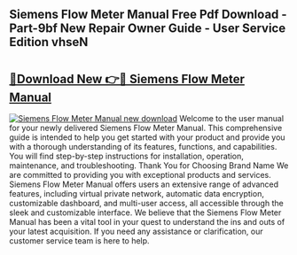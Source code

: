 ## Siemens Flow Meter Manual Free Pdf Download - Part-9bf New Repair Owner Guide - User Service Edition vhseN

# <h2><a href="http://bc98864.oget.top/?id=Siemens+Flow+Meter+Manual">🔗Download New 👉🔴 Siemens Flow Meter Manual</a></h2>

[![Siemens Flow Meter Manual new download](https://i.imgur.com/5g1atiW.png)](http://bc98864.oget.top/?id=Siemens+Flow+Meter+Manual)
Welcome to the user manual for your newly delivered Siemens Flow Meter Manual. This comprehensive guide is intended to help you get started with your product and provide you with a thorough understanding of its features, functions, and capabilities. You will find step-by-step instructions for installation, operation, maintenance, and troubleshooting. Thank You for Choosing Brand Name We are committed to providing you with exceptional products and services. Siemens Flow Meter Manual offers users an extensive range of advanced features, including virtual private network, automatic data encryption, customizable dashboard, and multi-user access, all accessible through the sleek and customizable interface. We believe that the Siemens Flow Meter Manual has been a vital tool in your quest to understand the ins and outs of your latest acquisition. If you need any assistance or clarification, our customer service team is here to help.
